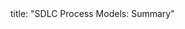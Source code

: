 <frontmatter>
title: "SDLC Process Models: Summary"
</frontmatter>

<include src="navbar.md" boilerplate />

<include src="container-inPage-asFlat.md" boilerplate />